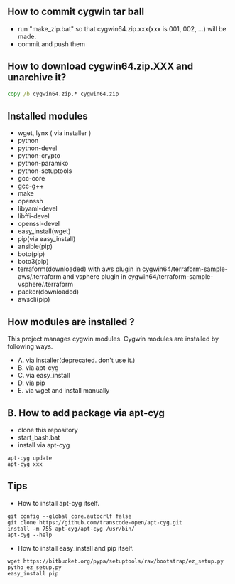 How to commit cygwin tar ball
-----------------------------
+ run "make_zip.bat" so that cygwin64.zip.xxx(xxx is 001, 002, ...) will be made.
+ commit and push them

How to download cygwin64.zip.XXX and unarchive it?
--------------------------------------------------
```bat
copy /b cygwin64.zip.* cygwin64.zip
```

Installed modules
-----------------

- wget, lynx ( via installer )
- python
- python-devel
- python-crypto
- python-paramiko
- python-setuptools
- gcc-core
- gcc-g++
- make
- openssh
- libyaml-devel
- libffi-devel
- openssl-devel
- easy_install(wget)
- pip(via easy_install)
- ansible(pip)
- boto(pip)
- boto3(pip)
- terraform(downloaded) with aws plugin in cygwin64/terraform-sample-aws/.terraform and vsphere plugin in cygwin64/terraform-sample-vsphere/.terraform 
- packer(downloaded)
- awscli(pip)

How modules are installed ?
---------------------------

This project manages cygwin modules. Cygwin modules are installed by following ways.
 
- A. via installer(deprecated. don't use it.)
- B. via apt-cyg
- C. via easy_install
- D. via pip
- E. via wget and install manually

B. How to add package via apt-cyg
------------------------------
+ clone this repository
+ start_bash.bat
+ install via apt-cyg
```
apt-cyg update
apt-cyg xxx
```

Tips
----

- How to install apt-cyg itself.

```
git config --global core.autocrlf false
git clone https://github.com/transcode-open/apt-cyg.git
install -m 755 apt-cyg/apt-cyg /usr/bin/
apt-cyg --help
```

- How to install easy_install and pip itself.

```
wget https://bitbucket.org/pypa/setuptools/raw/bootstrap/ez_setup.py 
pytho ez_setup.py
easy_install pip
```
